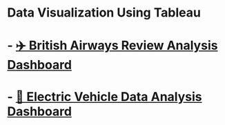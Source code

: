 # Data Visualization Using Tableau

# - [✈️ British Airways Review Analysis Dashboard](https://github.com/abijithpandath/Projects/tree/main/Tableau%20Dash%20Board%20For%20British%20Airways%20Review%20Analysis)

# - [🚗 Electric Vehicle Data Analysis Dashboard](https://github.com/abijithpandath/Projects/tree/main/Tableau%20Dashboard%20For%20E%20V%20Analysis)

